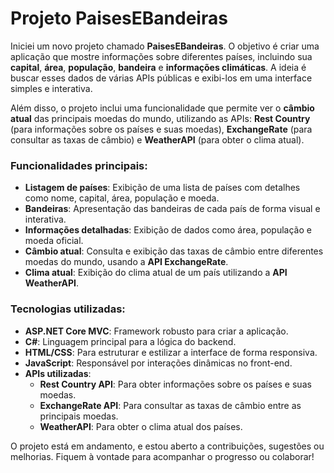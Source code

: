 # Projeto PaisesEBandeiras

Iniciei um novo projeto chamado **PaisesEBandeiras**. O objetivo é criar uma aplicação que mostre informações sobre diferentes países, 
incluindo sua **capital**, **área**, **população**, **bandeira** e **informações climáticas**.
A ideia é buscar esses dados de várias APIs públicas e exibi-los em uma interface simples e interativa.

Além disso, o projeto inclui uma funcionalidade que permite ver o **câmbio atual** das principais moedas do mundo, 
utilizando as APIs: 
**Rest Country** (para informações sobre os países e suas moedas), 
**ExchangeRate** (para consultar as taxas de câmbio) e 
**WeatherAPI** (para obter o clima atual).

### Funcionalidades principais:
- **Listagem de países**: Exibição de uma lista de países com detalhes como nome, capital, área, população e moeda.
- **Bandeiras**: Apresentação das bandeiras de cada país de forma visual e interativa.
- **Informações detalhadas**: Exibição de dados como área, população e moeda oficial.
- **Câmbio atual**: Consulta e exibição das taxas de câmbio entre diferentes moedas do mundo, usando a **API ExchangeRate**.
- **Clima atual**: Exibição do clima atual de um país utilizando a **API WeatherAPI**.

### Tecnologias utilizadas:
- **ASP.NET Core MVC**: Framework robusto para criar a aplicação.
- **C#**: Linguagem principal para a lógica do backend.
- **HTML/CSS**: Para estruturar e estilizar a interface de forma responsiva.
- **JavaScript**: Responsável por interações dinâmicas no front-end.
- **APIs utilizadas**:
  - **Rest Country API**: Para obter informações sobre os países e suas moedas.
  - **ExchangeRate API**: Para consultar as taxas de câmbio entre as principais moedas.
  - **WeatherAPI**: Para obter o clima atual dos países.

O projeto está em andamento, e estou aberto a contribuições, sugestões ou melhorias. Fiquem à vontade para acompanhar o progresso ou colaborar!
